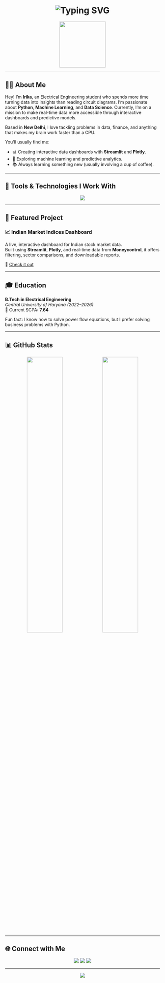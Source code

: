 <h1 align="center">
  <img src="https://readme-typing-svg.demolab.com?font=Fira+Code&weight=500&size=28&pause=1000&color=F76BC5&center=true&vCenter=true&width=700&lines=%E2%9C%A8+Hi%2C+I+am+Irika+%E2%9C%A8;Electrical+Engineering+Student+%7C+Data+Nerd;Python+%7C+Dashboards+%7C+Machine+Learning" alt="Typing SVG" />
</h1>

<p align="center">
  <img src="https://media.giphy.com/media/du3J3cXyzhj75IOgvA/giphy.gif" width="150" />
</p>

---

## 👩‍💻 About Me

Hey! I’m **Irika**, an Electrical Engineering student who spends more time turning data into insights than reading circuit diagrams. I’m passionate about **Python**, **Machine Learning**, and **Data Science**. Currently, I’m on a mission to make real-time data more accessible through interactive dashboards and predictive models.

Based in **New Delhi**, I love tackling problems in data, finance, and anything that makes my brain work faster than a CPU.

You’ll usually find me:
- 📊 Creating interactive data dashboards with **Streamlit** and **Plotly**.
- 🧠 Exploring machine learning and predictive analytics.
- 📚 Always learning something new (usually involving a cup of coffee).

---

## 🧪 Tools & Technologies I Work With

<p align="center">
  <img src="https://readme-typing-svg.demolab.com?font=Fira+Code&pause=3000&color=64F4AC&width=1000&lines=%F0%9F%90%8D+Python+++%F0%9F%A4%96+SQL+++%F0%9F%A4%A1+NumPy+++%F0%9F%93%88+Pandas+++%F0%9F%A7%A0+Scikit-Learn+++%F0%9F%A7%91%E2%80%8D%F0%9F%92%BB+TensorFlow+++%F0%9F%AA%9C+spaCy+++%F0%9F%93%9A+Tableau+++%F0%9F%93%A2+Streamlit+++%F0%9F%A7%91%E2%80%8D%F0%9F%94%A7+Git" />
</p>

---

## 🧩 Featured Project

### 📈 Indian Market Indices Dashboard  
A live, interactive dashboard for Indian stock market data.  
Built using **Streamlit**, **Plotly**, and real-time data from **Moneycontrol**, it offers filtering, sector comparisons, and downloadable reports.

🔗 [Check it out](https://github.com/irikaishani/Indian-Market-Indices-Dashboard)

---

## 🎓 Education

**B.Tech in Electrical Engineering**  
*Central University of Haryana (2022–2026)*  
📌 Current SGPA: **7.64**

Fun fact: I know how to solve power flow equations, but I prefer solving business problems with Python.

---

## 📊 GitHub Stats

<p align="center">
  <img src="https://github-readme-stats.vercel.app/api?username=irikaishani&show_icons=true&theme=tokyonight&hide_title=true&hide_border=true" width="48%" />
  <img src="https://github-readme-streak-stats.herokuapp.com/?user=irikaishani&theme=tokyonight&hide_border=true" width="48%" />
</p>

---

## 🌐 Connect with Me

<p align="center">
  <a href="mailto:ishaniirika5@gmail.com"><img src="https://img.shields.io/badge/Gmail-D14836?style=for-the-badge&logo=gmail&logoColor=white" /></a>
  <a href="https://linkedin.com/in/iriki-ishani-828267307"><img src="https://img.shields.io/badge/LinkedIn-0A66C2?style=for-the-badge&logo=linkedin&logoColor=white" /></a>
  <a href="https://github.com/irikaishani"><img src="https://img.shields.io/badge/GitHub-121011?style=for-the-badge&logo=github&logoColor=white" /></a>
</p>

---

<p align="center">
  <img src="https://readme-typing-svg.demolab.com?font=Fira+Code&duration=4000&pause=500&color=F76BC5&center=true&vCenter=true&width=1000&lines=%F0%9F%92%96+Python+%7C+SQL+%7C+Pandas+%7C+NumPy+%7C+scikit-learn+%7C+TensorFlow+%7C+spaCy+%7C+Streamlit+%7C+Tableau+%7C+Git+%F0%9F%92%96" />
</p>
